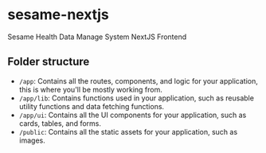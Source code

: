 # sesame-nextjs
Sesame Health Data Manage System NextJS Frontend

## Folder structure
- `/app`: Contains all the routes, components, and logic for your application, this is where you'll be mostly working from.
- `/app/lib`: Contains functions used in your application, such as reusable utility functions and data fetching functions.
- `/app/ui`: Contains all the UI components for your application, such as cards, tables, and forms.
- `/public`: Contains all the static assets for your application, such as images.
